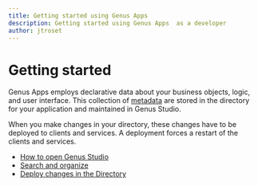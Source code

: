 ```yaml
---
title: Getting started using Genus Apps
description: Getting started using Genus Apps  as a developer
author: jtroset
---
```

# Getting started

Genus Apps employs declarative data about your business objects, logic, and user interface. This collection of [metadata](../../../terminology.md) are stored in the directory for your application and maintained in Genus Studio.

When you make changes in your directory, these changes have to be deployed to clients and services. A deployment forces a restart of the clients and services.

* [How to open Genus Studio](how-to-open-genus-studio.md)
* [Search and organize](search-and-organize.md)
* [Deploy changes in the Directory](deploy-changes-in-the-directory.md)
